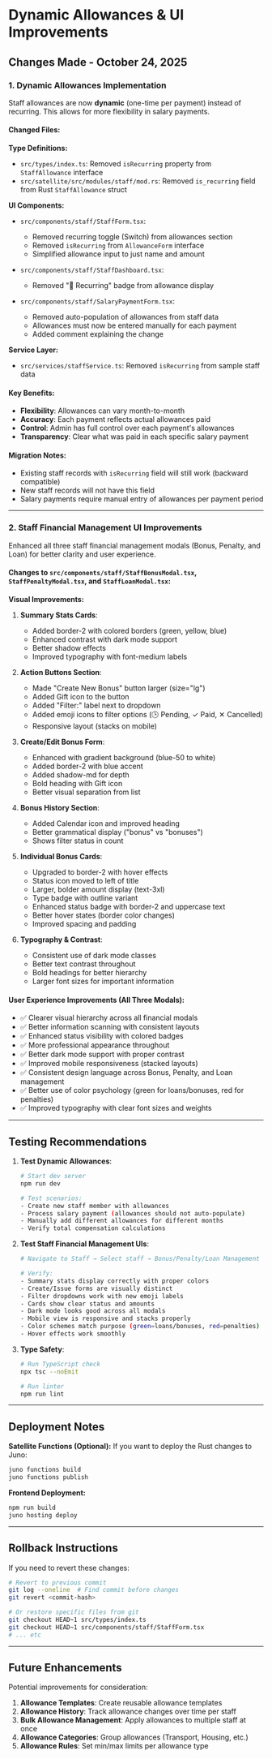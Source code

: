 # Dynamic Allowances & UI Improvements

## Changes Made - October 24, 2025

### 1. Dynamic Allowances Implementation

Staff allowances are now **dynamic** (one-time per payment) instead of recurring. This allows for more flexibility in salary payments.

#### Changed Files:

**Type Definitions:**
- `src/types/index.ts`: Removed `isRecurring` property from `StaffAllowance` interface
- `src/satellite/src/modules/staff/mod.rs`: Removed `is_recurring` field from Rust `StaffAllowance` struct

**UI Components:**
- `src/components/staff/StaffForm.tsx`:
  - Removed recurring toggle (Switch) from allowances section
  - Removed `isRecurring` from `AllowanceForm` interface
  - Simplified allowance input to just name and amount
  
- `src/components/staff/StaffDashboard.tsx`:
  - Removed "🔄 Recurring" badge from allowance display

- `src/components/staff/SalaryPaymentForm.tsx`:
  - Removed auto-population of allowances from staff data
  - Allowances must now be entered manually for each payment
  - Added comment explaining the change

**Service Layer:**
- `src/services/staffService.ts`: Removed `isRecurring` from sample staff data

#### Key Benefits:
- **Flexibility**: Allowances can vary month-to-month
- **Accuracy**: Each payment reflects actual allowances paid
- **Control**: Admin has full control over each payment's allowances
- **Transparency**: Clear what was paid in each specific salary payment

#### Migration Notes:
- Existing staff records with `isRecurring` field will still work (backward compatible)
- New staff records will not have this field
- Salary payments require manual entry of allowances per payment period

---

### 2. Staff Financial Management UI Improvements

Enhanced all three staff financial management modals (Bonus, Penalty, and Loan) for better clarity and user experience.

#### Changes to `src/components/staff/StaffBonusModal.tsx`, `StaffPenaltyModal.tsx`, and `StaffLoanModal.tsx`:

**Visual Improvements:**
1. **Summary Stats Cards**:
   - Added border-2 with colored borders (green, yellow, blue)
   - Enhanced contrast with dark mode support
   - Better shadow effects
   - Improved typography with font-medium labels

2. **Action Buttons Section**:
   - Made "Create New Bonus" button larger (size="lg")
   - Added Gift icon to the button
   - Added "Filter:" label next to dropdown
   - Added emoji icons to filter options (🕒 Pending, ✓ Paid, ✕ Cancelled)
   - Responsive layout (stacks on mobile)

3. **Create/Edit Bonus Form**:
   - Enhanced with gradient background (blue-50 to white)
   - Added border-2 with blue accent
   - Added shadow-md for depth
   - Bold heading with Gift icon
   - Better visual separation from list

4. **Bonus History Section**:
   - Added Calendar icon and improved heading
   - Better grammatical display ("bonus" vs "bonuses")
   - Shows filter status in count

5. **Individual Bonus Cards**:
   - Upgraded to border-2 with hover effects
   - Status icon moved to left of title
   - Larger, bolder amount display (text-3xl)
   - Type badge with outline variant
   - Enhanced status badge with border-2 and uppercase text
   - Better hover states (border color changes)
   - Improved spacing and padding

6. **Typography & Contrast**:
   - Consistent use of dark mode classes
   - Better text contrast throughout
   - Bold headings for better hierarchy
   - Larger font sizes for important information

#### User Experience Improvements (All Three Modals):
- ✅ Clearer visual hierarchy across all financial modals
- ✅ Better information scanning with consistent layouts
- ✅ Enhanced status visibility with colored badges
- ✅ More professional appearance throughout
- ✅ Better dark mode support with proper contrast
- ✅ Improved mobile responsiveness (stacked layouts)
- ✅ Consistent design language across Bonus, Penalty, and Loan management
- ✅ Better use of color psychology (green for loans/bonuses, red for penalties)
- ✅ Improved typography with clear font sizes and weights

---

## Testing Recommendations

1. **Test Dynamic Allowances**:
   ```bash
   # Start dev server
   npm run dev
   
   # Test scenarios:
   - Create new staff member with allowances
   - Process salary payment (allowances should not auto-populate)
   - Manually add different allowances for different months
   - Verify total compensation calculations
   ```

2. **Test Staff Financial Management UIs**:
   ```bash
   # Navigate to Staff → Select staff → Bonus/Penalty/Loan Management
   
   # Verify:
   - Summary stats display correctly with proper colors
   - Create/Issue forms are visually distinct
   - Filter dropdowns work with new emoji labels
   - Cards show clear status and amounts
   - Dark mode looks good across all modals
   - Mobile view is responsive and stacks properly
   - Color schemes match purpose (green=loans/bonuses, red=penalties)
   - Hover effects work smoothly
   ```

3. **Type Safety**:
   ```bash
   # Run TypeScript check
   npx tsc --noEmit
   
   # Run linter
   npm run lint
   ```

---

## Deployment Notes

**Satellite Functions (Optional):**
If you want to deploy the Rust changes to Juno:
```bash
juno functions build
juno functions publish
```

**Frontend Deployment:**
```bash
npm run build
juno hosting deploy
```

---

## Rollback Instructions

If you need to revert these changes:

```bash
# Revert to previous commit
git log --oneline  # Find commit before changes
git revert <commit-hash>

# Or restore specific files from git
git checkout HEAD~1 src/types/index.ts
git checkout HEAD~1 src/components/staff/StaffForm.tsx
# ... etc
```

---

## Future Enhancements

Potential improvements for consideration:

1. **Allowance Templates**: Create reusable allowance templates
2. **Allowance History**: Track allowance changes over time per staff
3. **Bulk Allowance Management**: Apply allowances to multiple staff at once
4. **Allowance Categories**: Group allowances (Transport, Housing, etc.)
5. **Allowance Rules**: Set min/max limits per allowance type
